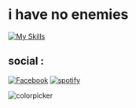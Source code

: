 # i have no enemies

[![My Skills](https://skillicons.dev/icons?i=py,java,kotlin,linux,cs,cpp,powershell)](https://skillicons.dev)

## social :
[![Facebook](https://img.shields.io/badge/Facebook-%231877F2.svg?logo=Facebook&logoColor=white)](https://facebook.com/llcdjns)
[![spotify](https://img.shields.io/badge/Spotify-%231ED760?&style=flat-square&logo=spotify&logoColor=white)](https://open.spotify.com/user/314i44rwsen4axs4kpaolrn52ctq?si=b8450051242a458d)

![colorpicker](https://media.tenor.com/thvZXbONJO4AAAAC/amelia-watson.gif 'Amelia Waston 4life')
